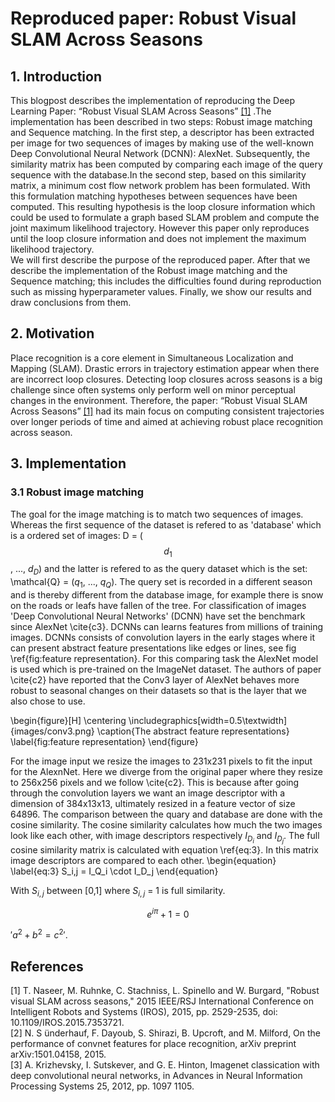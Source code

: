 # Reproduced paper: Robust Visual SLAM Across Seasons
## 1. Introduction
This blogpost describes the implementation of reproducing the Deep Learning Paper: “Robust Visual SLAM Across Seasons” [[1]](#1) .The implementation has been described in two steps: Robust image matching and Sequence matching. In the first step, a descriptor has been extracted per image for two sequences of images by making use of the well-known Deep Convolutional Neural Network (DCNN): AlexNet. Subsequently, the similarity matrix has been computed by comparing each image of the query sequence with the database.In the second step, based on this similarity matrix, a minimum cost flow network problem has been formulated. With this formulation matching hypotheses between sequences have been computed. This resulting hypothesis is the loop closure information which could be used to formulate a graph based SLAM problem and compute the joint maximum likelihood trajectory. However this paper only reproduces until the loop closure information and does not implement the maximum likelihood trajectory. \
We will first describe the purpose of the reproduced paper. After that we describe the implementation of the Robust image matching and the Sequence matching; this includes the difficulties found during reproduction such as missing hyperparameter values. Finally, we show our results and draw conclusions from them.

## 2. Motivation
Place recognition is a core element in Simultaneous Localization and Mapping (SLAM). Drastic errors in trajectory estimation appear when there are incorrect loop closures. Detecting loop closures across seasons is a big challenge since often systems only perform well on minor perceptual changes in the environment. Therefore, the paper: “Robust Visual SLAM Across Seasons” [[1]](#1) had its main focus on computing consistent trajectories over longer periods of time and aimed at achieving robust place recognition across season.

## 3. Implementation
### 3.1 Robust image matching

The goal for the image matching is to match two sequences of images. Whereas the first sequence of the dataset is refered to as 'database' which is a ordered set of images: D = ($$d_1$$, ..., $d_D$) and the latter is refered to as the query dataset which is the set: \mathcal{Q} = ($q_1$, ..., $q_Q$). The query set is recorded in a different season and is thereby different from the database image, for example there is snow on the roads or leafs have fallen of the tree. 
For classification of images 'Deep Convolutional Neural Networks' (DCNN) have set the benchmark since AlexNet \cite{c3}. DCNNs can learns features from millions of training images. DCNNs consists of convolution layers in the early stages where it can present abstract feature presentations like edges or lines, see fig \ref{fig:feature representation}. For this comparing task the AlexNet model is used which is pre-trained on the ImageNet dataset. The authors of paper \cite{c2} have reported that the Conv3 layer of AlexNet behaves more robust to seasonal changes on their datasets so that is the layer that we also chose to use.

\begin{figure}[H]
    \centering
    \includegraphics[width=0.5\textwidth]{images/conv3.png}
    \caption{The abstract feature representations}
    \label{fig:feature representation}
\end{figure}

For the image input we resize the images to 231x231 pixels to fit the input for the AlexnNet. Here we diverge from the original paper where they resize to 256x256 pixels and we follow \cite{c2}. This is because after going through the convolution layers we want an image descriptor with a dimension of 384x13x13, ultimately resized in a feature vector of size 64896.
The comparison between the quary and database are done with the cosine similarity. The cosine similarity calculates how much the two images look like each other, with image descriptors respectively $I_D_i$ and $I_D_j$. The full cosine similarity matrix is calculated with equation \ref{eq:3}. In this matrix image descriptors are compared to each other. 
\begin{equation}
\label{eq:3}
S_i,j = I_Q_i \cdot I_D_j
\end{equation}

With $S_{i,j}$ between [0,1] where $S_{i,j}$ = 1 is full similarity. 

```math
e^{i\pi} + 1 = 0
```

$'a^2 + b^2 = c^2'$.


## References
<a id="1">[1]</a> 
T. Naseer, M. Ruhnke, C. Stachniss, L. Spinello and W. Burgard, "Robust
visual SLAM across seasons," 2015 IEEE/RSJ International Conference
on Intelligent Robots and Systems (IROS), 2015, pp. 2529-2535, doi:
10.1109/IROS.2015.7353721. \
<a id="2">[2]</a> 
N. S ̈underhauf, F. Dayoub, S. Shirazi, B. Upcroft, and M. Milford, On
the performance of convnet features for place recognition, arXiv preprint
arXiv:1501.04158, 2015. \
<a id="3">[3]</a> 
A. Krizhevsky, I. Sutskever, and G. E. Hinton, Imagenet classication with
deep convolutional neural networks, in Advances in Neural Information
Processing Systems 25, 2012, pp. 1097 1105.
